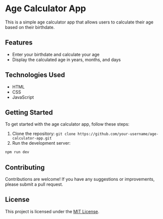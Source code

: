 # Age Calculator App

This is a simple age calculator app that allows users to calculate their age based on their birthdate.

## Features

- Enter your birthdate and calculate your age
- Display the calculated age in years, months, and days

## Technologies Used

- HTML
- CSS
- JavaScript

## Getting Started

To get started with the age calculator app, follow these steps:

1. Clone the repository: `git clone https://github.com/your-username/age-calculator-app.git`
2. Run the development server:

```bash
npm run dev
```

## Contributing

Contributions are welcome! If you have any suggestions or improvements, please submit a pull request.

## License

This project is licensed under the [MIT License](LICENSE).
